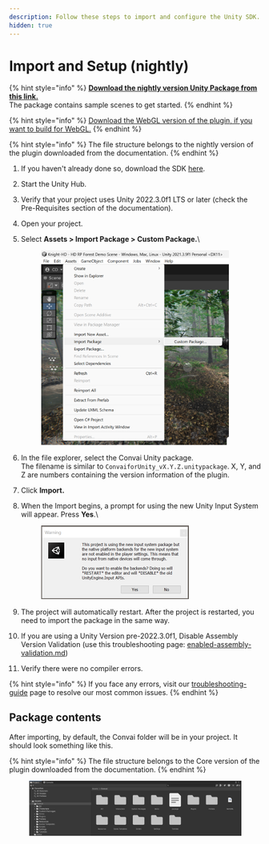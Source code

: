 ```yaml
---
description: Follow these steps to import and configure the Unity SDK.
hidden: true
---
```


# Import and Setup (nightly)

{% hint style="info" %}
[**Download the nightly version Unity Package from this link.** ](https://github.com/Conv-AI/Convai-Unity-Nightly-SDK/releases/latest)\
The package contains sample scenes to get started.
{% endhint %}

{% hint style="info" %}
[Download the WebGL version of the plugin, if you want to build for WebGL.](building-for-supported-platforms/building-for-webgl.md)
{% endhint %}

{% hint style="info" %}
The file structure belongs to the nightly version of the plugin downloaded from the documentation.
{% endhint %}

1. If you haven't already done so, download the SDK [here](https://drive.google.com/file/d/1dslrRcI6e02LvL-coupUoTFRlBDLjvMA).
2. Start the Unity Hub.
3. Verify that your project uses Unity 2022.3.0f1 LTS or later (check the Pre-Requisites section of the documentation).
4. Open your project.
5.  &#x20;Select **Assets > Import Package > Custom Package.**\


    <figure><img src="../../.gitbook/assets/image (99).png" alt="" width="375"><figcaption></figcaption></figure>
6. In the file explorer, select the Convai Unity package. \
   The filename is similar to `ConvaiforUnity_vX.Y.Z.unitypackage`. X, Y, and Z are numbers containing the version information of the plugin.
7. Click **Import.**&#x20;
8.  When the Import begins, a prompt for using the new Unity Input System will appear. Press **Yes**.\


    <figure><img src="../../.gitbook/assets/image (1) (1) (1) (1) (1) (1) (1) (1) (1).png" alt="" width="295"><figcaption></figcaption></figure>
9. The project will automatically restart. After the project is restarted, you need to import the package in the same way.
10. If you are using a Unity Version pre-2022.3.0f1, Disable Assembly Version Validation (use this troubleshooting page: [enabled-assembly-validation.md](troubleshooting-guide/enabled-assembly-validation.md "mention"))
11. Verify there were no compiler errors.&#x20;

{% hint style="info" %}
If you face any errors, visit our [troubleshooting-guide](troubleshooting-guide/ "mention") page to resolve our most common issues.
{% endhint %}

## Package contents

After importing, by default, the Convai folder will be in your project. It should look something like this.

{% hint style="info" %}
The file structure belongs to the Core version of the plugin downloaded from the documentation.
{% endhint %}

<figure><img src="../../.gitbook/assets/image (381).png" alt=""><figcaption></figcaption></figure>
